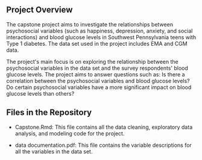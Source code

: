 ## Project Overview

The capstone project aims to investigate the relationships between psychosocial variables (such as happiness, depression, anxiety, and social interactions) and blood glucose levels in Southwest Pennsylvania teens with Type 1 diabetes. The data set used in the project includes EMA and CGM data.

The project's main focus is on exploring the relationship between the psychosocial variables in the data set and the survey respondents' blood glucose levels. The project aims to answer questions such as: Is there a correlation between the psychosocial variables and blood glucose levels? Do certain psychosocial variables have a more significant impact on blood glucose levels than others?


## Files in the Repository

- Capstone.Rmd: This file contains all the data cleaning, exploratory data analysis, and modeling code for the project.

- data documentation.pdf: This file contains the variable descriptions for all the variables in the data set.
